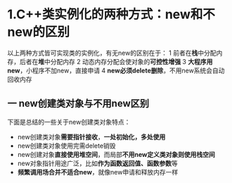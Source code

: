 # 1.C++类实例化的两种方式：new和不new的区别
以上两种方式皆可实现类的实例化，有无new的区别在于：
1 前者在**栈**中分配内存，后者在**堆**中分配内存
2 动态内存分配会使对象的**可控性增强**
3 **大程序用new**，小程序不加new，直接申请
4 **new必须delete删除**，不用new系统会自动回收内存

## 一 new创建类对象与不用new区别

下面是总结的一些关于new创建类对象特点：
- new创建类对象**需要指针接收**，**一处初始化，多处使用**
- new创建类对象使用完需delete销毁
- new创建对象**直接使用堆空间**，而局部**不用new定义类对象则使用栈空间**
- new对象指针用途广泛，比如**作为函数返回值、函数参数**等
- **频繁调用场合并不适合new**，就像new申请和释放内存一样